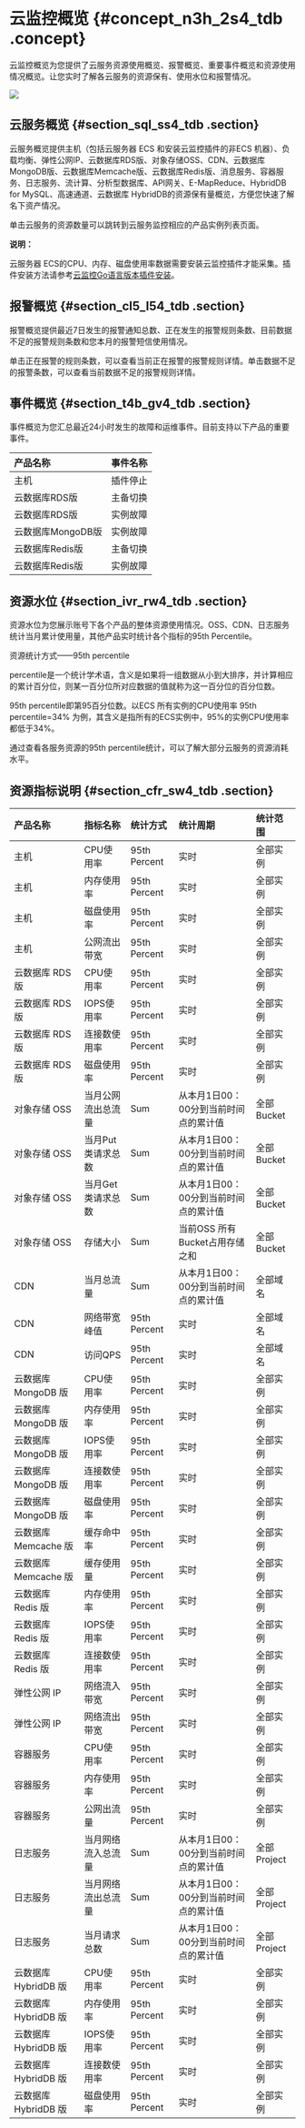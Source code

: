 # 云监控概览 {#concept_n3h_2s4_tdb .concept}

云监控概览为您提供了云服务资源使用概览、报警概览、重要事件概览和资源使用情况概览。让您实时了解各云服务的资源保有、使用水位和报警情况。

![](http://static-aliyun-doc.oss-cn-hangzhou.aliyuncs.com/assets/img/6123/155074260134450_zh-CN.png)

## 云服务概览 {#section_sql_ss4_tdb .section}

云服务概览提供主机（包括云服务器 ECS 和安装云监控插件的非ECS 机器）、负载均衡、弹性公网IP、云数据库RDS版、对象存储OSS、CDN、云数据库MongoDB版、云数据库Memcache版、云数据库Redis版、消息服务、容器服务、日志服务、流计算、分析型数据库、API网关、E-MapReduce、HybridDB for MySQL、高速通道、云数据库 HybridDB的资源保有量概览，方便您快速了解名下资产情况。

单击云服务的资源数量可以跳转到云服务监控相应的产品实例列表页面。

**说明：** 

云服务器 ECS的CPU、内存、磁盘使用率数据需要安装云监控插件才能采集。插件安装方法请参考[云监控Go语言版本插件安装](../../../../../intl.zh-CN/用户指南/主机监控/云监控Go语言版本插件安装.md#)。

## 报警概览 {#section_cl5_l54_tdb .section}

报警概览提供最近7日发生的报警通知总数、正在发生的报警规则条数、目前数据不足的报警规则条数和您本月的报警短信使用情况。

单击正在报警的规则条数，可以查看当前正在报警的报警规则详情。单击数据不足的报警条数，可以查看当前数据不足的报警规则详情。

## 事件概览 {#section_t4b_gv4_tdb .section}

事件概览为您汇总最近24小时发生的故障和运维事件。目前支持以下产品的重要事件。

|产品名称|事件名称|
|:---|:---|
|主机|插件停止|
|云数据库RDS版|主备切换|
|云数据库RDS版|实例故障|
|云数据库MongoDB版|实例故障|
|云数据库Redis版|主备切换|
|云数据库Redis版|实例故障|

## 资源水位 {#section_ivr_rw4_tdb .section}

资源水位为您展示账号下各个产品的整体资源使用情况。OSS、CDN、日志服务统计当月累计使用量，其他产品实时统计各个指标的95th Percentile。

资源统计方式——95th percentile

percentile是一个统计学术语，含义是如果将一组数据从小到大排序，并计算相应的累计百分位，则某一百分位所对应数据的值就称为这一百分位的百分位数。

95th percentile即第95百分位数。以ECS 所有实例的CPU使用率 95th percentile=34% 为例，其含义是指所有的ECS实例中，95%的实例CPU使用率都低于34%。

通过查看各服务资源的95th percentile统计，可以了解大部分云服务的资源消耗水平。

## 资源指标说明 {#section_cfr_sw4_tdb .section}

|产品名称|指标名称|统计方式|统计周期|统计范围|
|:---|:---|:---|:---|:---|
|主机|CPU使用率|95th Percent|实时|全部实例|
|主机|内存使用率|95th Percent|实时|全部实例|
|主机|磁盘使用率|95th Percent|实时|全部实例|
|主机|公网流出带宽|95th Percent|实时|全部实例|
|云数据库 RDS 版|CPU使用率|95th Percent|实时|全部实例|
|云数据库 RDS 版|IOPS使用率|95th Percent|实时|全部实例|
|云数据库 RDS 版|连接数使用率|95th Percent|实时|全部实例|
|云数据库 RDS 版|磁盘使用率|95th Percent|实时|全部实例|
|对象存储 OSS|当月公网流出总流量|Sum|从本月1日00：00分到当前时间点的累计值|全部Bucket|
|对象存储 OSS|当月Put类请求总数|Sum|从本月1日00：00分到当前时间点的累计值|全部Bucket|
|对象存储 OSS|当月Get类请求总数|Sum|从本月1日00：00分到当前时间点的累计值|全部Bucket|
|对象存储 OSS|存储大小|Sum|当前OSS 所有Bucket占用存储之和|全部Bucket|
|CDN|当月总流量|Sum|从本月1日00：00分到当前时间点的累计值|全部域名|
|CDN|网络带宽峰值|95th Percent|实时|全部域名|
|CDN|访问QPS|95th Percent|实时|全部域名|
|云数据库 MongoDB 版|CPU使用率|95th Percent|实时|全部实例|
|云数据库 MongoDB 版|内存使用率|95th Percent|实时|全部实例|
|云数据库 MongoDB 版|IOPS使用率|95th Percent|实时|全部实例|
|云数据库 MongoDB 版|连接数使用率|95th Percent|实时|全部实例|
|云数据库 MongoDB 版|磁盘使用率|95th Percent|实时|全部实例|
|云数据库 Memcache 版|缓存命中率|95th Percent|实时|全部实例|
|云数据库 Memcache 版|缓存使用量|95th Percent|实时|全部实例|
|云数据库 Redis 版|内存使用率|95th Percent|实时|全部实例|
|云数据库 Redis 版|IOPS使用率|95th Percent|实时|全部实例|
|云数据库 Redis 版|连接数使用率|95th Percent|实时|全部实例|
|弹性公网 IP|网络流入带宽|95th Percent|实时|全部实例|
|弹性公网 IP|网络流出带宽|95th Percent|实时|全部实例|
|容器服务|CPU使用率|95th Percent|实时|全部实例|
|容器服务|内存使用率|95th Percent|实时|全部实例|
|容器服务|公网出流量|95th Percent|实时|全部实例|
|日志服务|当月网络流入总流量|Sum|从本月1日00：00分到当前时间点的累计值|全部Project|
|日志服务|当月网络流出总流量|Sum|从本月1日00：00分到当前时间点的累计值|全部Project|
|日志服务|当月请求总数|Sum|从本月1日00：00分到当前时间点的累计值|全部Project|
|云数据库 HybridDB 版|CPU使用率|95th Percent|实时|全部实例|
|云数据库 HybridDB 版|内存使用率|95th Percent|实时|全部实例|
|云数据库 HybridDB 版|IOPS使用率|95th Percent|实时|全部实例|
|云数据库 HybridDB 版|连接数使用率|95th Percent|实时|全部实例|
|云数据库 HybridDB 版|磁盘使用率|95th Percent|实时|全部实例|

